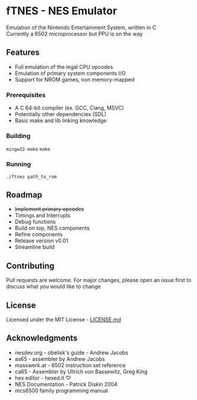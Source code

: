 # fTNES - NES Emulator

Emulation of the Nintendo Entertainment System, written in C  
Currently a 6502 microprocessor but PPU is on the way

## Features

- Full emulation of the legal CPU opcodes
- Emulation of primary system components I/O
- Support for NROM games, non memory-mapped

### Prerequisites

- A C 64-bit compiler (ex. GCC, Clang, MSVC)
- Potentially other dependencies (SDL)
- Basic make and lib linking knowledge

### Building

```mingw32-make``` ```make```

### Running

```
./ftnes path_to_rom
```

## Roadmap

- ~~Implement primary opcodes~~
- Timings and Interrupts
- Debug functions
- Build on top, NES components 
- Refine components
- Release version v0.01
- Streamline build

## Contributing

Pull requests are welcome. For major changes, please open an issue first to discuss what you would like to change

## License

Licensed under the MIT License - [LICENSE.md](LICENSE.md) 

## Acknowledgments

- nesdev.org - obelisk's guide - Andrew Jacobs
- as65 - assembler by Andrew Jacobs
- masswerk.at - 6502 instruction set reference
- ca65 - Assembler by Ullrich von Bassewitz, Greg King
- hex editor - hexed.it ♡
- NES Documentation - Patrick Diskin 2004 
- mcs6500 family programming manual

